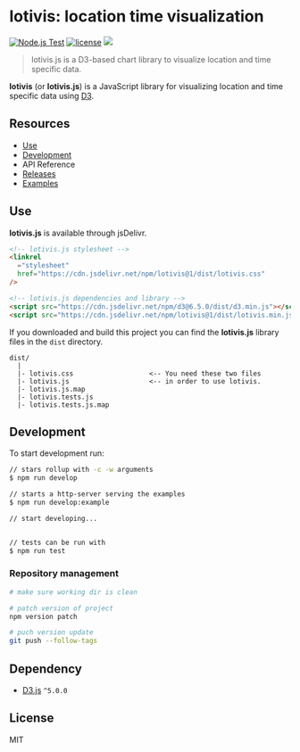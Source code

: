 # lotivis: location time visualization

[![Node.js Test](https://github.com/lukasdanckwerth/lotivis/actions/workflows/npm-test.yml/badge.svg)](https://github.com/lukasdanckwerth/lotivis/actions/workflows/npm-test.yml) [![license](http://img.shields.io/badge/license-MIT-brightgreen.svg?style=flat)](https://github.com/c3js/c3/blob/master/LICENSE) [![](https://data.jsdelivr.com/v1/package/npm/lotivis/badge?style=rounded)](https://www.jsdelivr.com/package/npm/lotivis)

> lotivis.js is a D3-based chart library to visualize location and time specific data.

**lotivis** (or **lotivis.js**) is a JavaScript library for
visualizing location and time specific data using [D3](https://github.com/d3/d3).

## Resources

- [Use](#Use)
- [Development](#Development)
- API Reference
- [Releases](https://github.com/lukasdanckwerth/lotivis/releases)
- [Examples](https://lukasdanckwerth.github.io/lotivis/)

## Use

**lotivis.js** is available through jsDelivr.

```html
<!-- lotivis.js stylesheet -->
<linkrel
  ="stylesheet"
  href="https://cdn.jsdelivr.net/npm/lotivis@1/dist/lotivis.css"
/>

<!-- lotivis.js dependencies and library -->
<script src="https://cdn.jsdelivr.net/npm/d3@6.5.0/dist/d3.min.js"></script>
<script src="https://cdn.jsdelivr.net/npm/lotivis@1/dist/lotivis.min.js"></script>
```

If you downloaded and build this project you can find the **lotivis.js** library files in the `dist` directory.

```text
dist/
  |
  |- lotivis.css                   <-- You need these two files
  |- lotivis.js                    <-- in order to use lotivis.
  |- lotivis.js.map
  |- lotivis.tests.js
  |- lotivis.tests.js.map
```

## Development

To start development run:

```bash
// stars rollup with -c -w arguments
$ npm run develop

// starts a http-server serving the examples
$ npm run develop:example

// start developing...


// tests can be run with
$ npm run test
```

### Repository management

```bash
# make sure working dir is clean

# patch version of project
npm version patch

# puch version update
git push --follow-tags

```

## Dependency

- [D3.js](https://github.com/mbostock/d3) `^5.0.0`

## License

MIT
